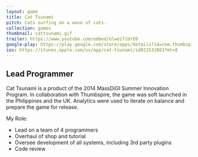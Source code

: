 ```yaml
---
layout: game
title: Cat Tsunami
pitch: Cats surfing on a wave of cats.
collection: games
thumbnail: cattsunami.gif
trailer: https://www.youtube.com/embed/GlweifiUrE0
google-play: https://play.google.com/store/apps/details?id=com.thumbspire.cattsunami&hl=en
ios: https://itunes.apple.com/us/app/cat-tsunami/id922532883?mt=8
---
```


## Lead Programmer

Cat Tsunami is a product of the 2014 MassDiGI Summer Innovation Program. In collaboration with Thumbspire, the game was soft launched in the Philippines and the UK. Analytics were used to iterate on balance and prepare the game for release.

My Role:
- Lead on a team of 4 programmers
- Overhaul of shop and tutorial
- Oversee development of all systems, including 3rd party plugins
- Code review
